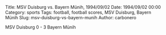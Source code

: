 Title: MSV Duisburg vs. Bayern Münih, 1994/09/02
Date: 1994/09/02 00:00
Category: sports
Tags: football, football scores, MSV Duisburg, Bayern Münih
Slug: msv-duisburg-vs-bayern-munih
Author: carbonero


MSV Duisburg 0 - 3 Bayern Münih
